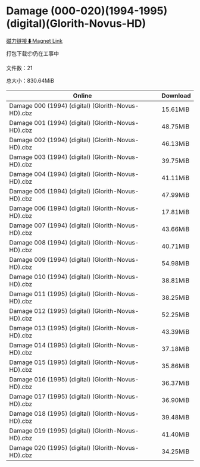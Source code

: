 # Damage (000-020)(1994-1995)(digital)(Glorith-Novus-HD)

[磁力链接⬇Magnet Link](magnet:?xt=urn:btih:f5328bdd5ef19a3ca7f06cbaf12e37c3c27dcbe8&dn=Damage%20%28000-020%29%281994-1995%29%28digital%29%28Glorith-Novus-HD%29)

打包下载📦仍在工事中

文件数：21

总大小：830.64MiB

Online | Download
--- | ---
Damage 000 (1994) (digital) (Glorith-Novus-HD).cbz | 15.61MiB
Damage 001 (1994) (digital) (Glorith-Novus-HD).cbz | 48.75MiB
Damage 002 (1994) (digital) (Glorith-Novus-HD).cbz | 46.13MiB
Damage 003 (1994) (digital) (Glorith-Novus-HD).cbz | 39.75MiB
Damage 004 (1994) (digital) (Glorith-Novus-HD).cbz | 41.11MiB
Damage 005 (1994) (digital) (Glorith-Novus-HD).cbz | 47.99MiB
Damage 006 (1994) (digital) (Glorith-Novus-HD).cbz | 17.81MiB
Damage 007 (1994) (digital) (Glorith-Novus-HD).cbz | 43.66MiB
Damage 008 (1994) (digital) (Glorith-Novus-HD).cbz | 40.71MiB
Damage 009 (1994) (digital) (Glorith-Novus-HD).cbz | 54.98MiB
Damage 010 (1994) (digital) (Glorith-Novus-HD).cbz | 38.81MiB
Damage 011 (1995) (digital) (Glorith-Novus-HD).cbz | 38.25MiB
Damage 012 (1995) (digital) (Glorith-Novus-HD).cbz | 52.25MiB
Damage 013 (1995) (digital) (Glorith-Novus-HD).cbz | 43.39MiB
Damage 014 (1995) (digital) (Glorith-Novus-HD).cbz | 37.18MiB
Damage 015 (1995) (digital) (Glorith-Novus-HD).cbz | 35.86MiB
Damage 016 (1995) (digital) (Glorith-Novus-HD).cbz | 36.37MiB
Damage 017 (1995) (digital) (Glorith-Novus-HD).cbz | 36.90MiB
Damage 018 (1995) (digital) (Glorith-Novus-HD).cbz | 39.48MiB
Damage 019 (1995) (digital) (Glorith-Novus-HD).cbz | 41.40MiB
Damage 020 (1995) (digital) (Glorith-Novus-HD).cbz | 34.25MiB